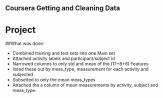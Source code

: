 ## Coursera Getting and Cleaning Data
# Project



##What was done:
* Combined training and test sets into one Main set
* Attached activity labels and participant/subject id
* Narrowed columns to only std and mean of the (17+8+8) Features
* listed these out by meas_type, measurement for each activity and subjected
* Subsetted to only the mean meas_types
* Attached the a column of mean measurements by activity, subject and meas_type.
